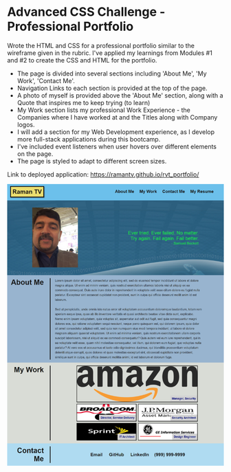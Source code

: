 # Advanced CSS Challenge - Professional Portfolio

Wrote the HTML and CSS for a professional portfolio similar to the wireframe given in the rubric.
I've applied my learnings from Modules #1 and #2 to create the CSS and HTML for the portfolio.

- The page is divided into several sections including 'About Me', 'My Work', 'Contact Me'.
- Navigation Links to each section is provided at the top of the page.
- A photo of myself is provided above the 'About Me' section, along with a Quote that inspires me to keep trying (to learn)
- My Work section lists my professional Work Experience - the Companies where I have worked at and the Titles along with Company logos.
- I will add a section for my Web Development experience, as I develop more full-stack applications during this bootcamp.
- I've included event listeners when user hovers over different elements on the page.
- The page is styled to adapt to different screen sizes.

Link to deployed application:
https://ramantv.github.io/rvt_portfolio/

![Project Screenshot](/rvt_portfolio_screenshot.png?raw=true)
